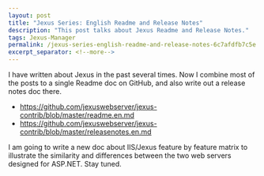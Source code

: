 ```yaml
---
layout: post
title: "Jexus Series: English Readme and Release Notes"
description: "This post talks about Jexus Readme and Release Notes."
tags: Jexus-Manager
permalink: /jexus-series-english-readme-and-release-notes-6c7afdfb7c5e
excerpt_separator: <!--more-->
---
```

I have written about Jexus in the past several times. Now I combine most of the posts to a single Readme doc on GitHub, and also write out a release notes doc there.

* https://github.com/jexuswebserver/jexus-contrib/blob/master/readme.en.md
* https://github.com/jexuswebserver/jexus-contrib/blob/master/releasenotes.en.md

I am going to write a new doc about IIS/Jexus feature by feature matrix to illustrate the similarity and differences between the two web servers designed for ASP.NET. Stay tuned.
<!--more-->
